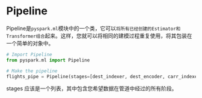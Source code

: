 # Pipeline

Pipeline是`pyspark.ml`模块中的一个类，它可以`将所有已经创建的Estimator和Transformer组合`起来。这样，您就可以将相同的建模过程重复使用，将其包装在一个简单的对象中。

```python
# Import Pipeline
from pyspark.ml import Pipeline

# Make the pipeline
flights_pipe = Pipeline(stages=[dest_indexer, dest_encoder, carr_indexer, carr_encoder, vec_assembler])
```

stages 应该是一个列表，其中包含您希望数据在管道中经过的所有阶段。